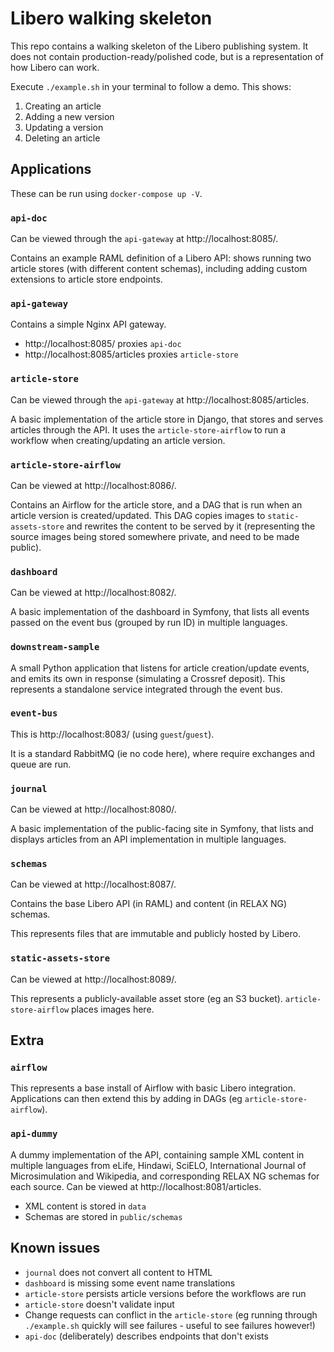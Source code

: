 # Libero walking skeleton

This repo contains a walking skeleton of the Libero publishing system. It does not contain production-ready/polished code, but is a representation of how Libero can work.

Execute `./example.sh` in your terminal to follow a demo. This shows:

1. Creating an article
2. Adding a new version
3. Updating a version
4. Deleting an article

## Applications

These can be run using `docker-compose up -V`.

### `api-doc`

Can be viewed through the `api-gateway` at http://localhost:8085/.

Contains an example RAML definition of a Libero API: shows running two article stores (with different content schemas), including adding custom extensions to article store endpoints.

### `api-gateway`

Contains a simple Nginx API gateway.

* http://localhost:8085/ proxies `api-doc`
* http://localhost:8085/articles proxies `article-store`

### `article-store`

Can be viewed through the `api-gateway` at http://localhost:8085/articles.

A basic implementation of the article store in Django, that stores and serves articles through the API. It uses the `article-store-airflow` to run a workflow when creating/updating an article version.

### `article-store-airflow`

Can be viewed at http://localhost:8086/.

Contains an Airflow for the article store, and a DAG that is run when an article version is created/updated. This DAG copies images to `static-assets-store` and rewrites the content to be served by it (representing the source images being stored somewhere private, and need to be made public).

### `dashboard`

Can be viewed at http://localhost:8082/.

A basic implementation of the dashboard in Symfony, that lists all events passed on the event bus (grouped by run ID) in multiple languages. 

### `downstream-sample`

A small Python application that listens for article creation/update events, and emits its own in response (simulating a Crossref deposit). This represents a standalone service integrated through the event bus.

### `event-bus`

This is http://localhost:8083/ (using `guest`/`guest`).

It is a standard RabbitMQ (ie no code here), where require exchanges and queue are run.

### `journal`

Can be viewed at http://localhost:8080/.

A basic implementation of the public-facing site in Symfony, that lists and displays articles from an API implementation in multiple languages. 

### `schemas`

Can be viewed at http://localhost:8087/.

Contains the base Libero API (in RAML) and content (in RELAX NG) schemas.

This represents files that are immutable and publicly hosted by Libero.

### `static-assets-store`

Can be viewed at http://localhost:8089/.

This represents a publicly-available asset store (eg an S3 bucket). `article-store-airflow` places images here.

## Extra

### `airflow`

This represents a base install of Airflow with basic Libero integration. Applications can then extend this by adding in DAGs (eg `article-store-airflow`).

### `api-dummy`

A dummy implementation of the API, containing sample XML content in multiple languages from eLife, Hindawi, SciELO, International Journal of Microsimulation and Wikipedia, and corresponding RELAX NG schemas for each source. Can be viewed at http://localhost:8081/articles.
  - XML content is stored in `data`
  - Schemas are stored in `public/schemas`

## Known issues

- `journal` does not convert all content to HTML
- `dashboard` is missing some event name translations
- `article-store` persists article versions before the workflows are run
- `article-store` doesn't validate input
- Change requests can conflict in the `article-store` (eg running through `./example.sh` quickly will see failures - useful to see failures however!)
- `api-doc` (deliberately) describes endpoints that don't exists
